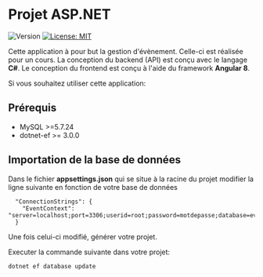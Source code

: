 # Projet ASP.NET
![Version](https://img.shields.io/badge/version-0.1-blue.svg?cacheSeconds=2592000)
[![License: MIT](https://img.shields.io/badge/License-MIT-yellow.svg)](https://github.com/kefranabg/readme-md-generator/blob/master/LICENSE)

Cette application à pour but la gestion d'évènement. Celle-ci est réalisée pour un cours.
La conception du backend (API) est conçu avec le langage **C#**.
Le conception du frontend est conçu à l'aide du framework **Angular 8**.

Si vous souhaitez utiliser cette application:

## Prérequis

- MySQL >=5.7.24
- dotnet-ef >= 3.0.0

## Importation de la base de données
Dans le fichier **appsettings.json** qui se situe à la racine du projet modifier la ligne suivante en fonction de votre base de données
```
  "ConnectionStrings": {
    "EventContext": "server=localhost;port=3306;userid=root;password=motdepasse;database=events;persistsecurityinfo=True"
  }
```

Une fois celui-ci modifié, générer votre projet.

Executer la commande suivante dans votre projet:
```
dotnet ef database update
```
